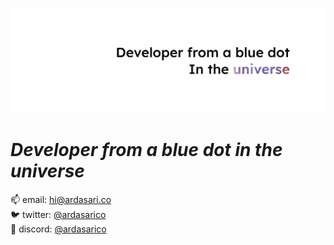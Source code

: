 ![banner](/header.png "header")

# _Developer from a blue dot in the universe_

📫 email: [hi@ardasari.co](mailto:hi@ardasari.co) <br/>
🐦 twitter: [@ardasarico](https://twitter.com/ardasarico) <br/>
🤙 discord: [@ardasarico](https://discord.gg/sPrzxAAuzb) <br/>

